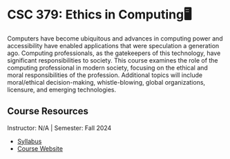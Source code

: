 # CSC 379: Ethics in Computing🖥️
Computers have become ubiquitous and advances in computing power and accessibility have enabled applications that were speculation a generation ago. Computing professionals, as the gatekeepers of this technology, have significant responsibilities to society. This course examines the role of the computing professional in modern society, focusing on the ethical and moral responsibilities of the profession. Additional topics will include moral/ethical decision-making, whistle-blowing, global organizations, licensure, and emerging technologies.

## Course Resources
Instructor: N/A | Semester: Fall 2024
* [Syllabus]()
* [Course Website](https://www.csc.ncsu.edu/courses/outcomes.php?uniq_id=500008)
